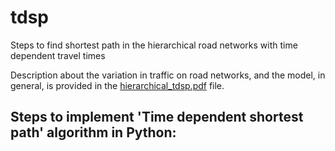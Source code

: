 # tdsp
Steps to find shortest path in the hierarchical road networks with time dependent travel times

Description about the variation in traffic on road networks, and the model, in general, is provided in the [hierarchical_tdsp.pdf](hierarchical_tdsp.pdf) file.

## Steps to implement 'Time dependent shortest path' algorithm in Python:
